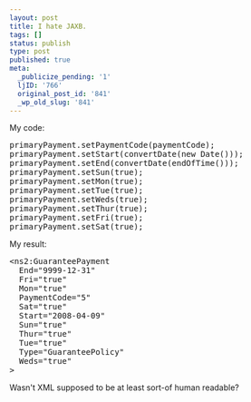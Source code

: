 ```yaml
---
layout: post
title: I hate JAXB.
tags: []
status: publish
type: post
published: true
meta:
  _publicize_pending: '1'
  ljID: '766'
  original_post_id: '841'
  _wp_old_slug: '841'
---
```

My code:

<pre>
primaryPayment.setPaymentCode(paymentCode);
primaryPayment.setStart(convertDate(new Date()));
primaryPayment.setEnd(convertDate(endOfTime()));
primaryPayment.setSun(true);
primaryPayment.setMon(true);
primaryPayment.setTue(true);
primaryPayment.setWeds(true);
primaryPayment.setThur(true);
primaryPayment.setFri(true);
primaryPayment.setSat(true);
</pre>

My result:

<pre>
&lt;ns2:GuaranteePayment
  End="9999-12-31"
  Fri="true"
  Mon="true"
  PaymentCode="5"
  Sat="true"
  Start="2008-04-09"
  Sun="true"
  Thur="true"
  Tue="true"
  Type="GuaranteePolicy"
  Weds="true"
&gt;
</pre>

Wasn't XML supposed to be at least sort-of human readable?
